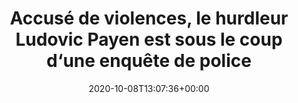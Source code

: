 ---
isIndex: false
title: Accusé de violences, le hurdleur Ludovic Payen est sous le coup d‘une enquête de police
date: 2020-10-08T13:07:36+00:00
concerned:
  - morgane-le-hir
press:
  title: L’Équipe
  url: https://www.lequipe.fr/Athletisme/Article/Accuse-de-violences-le-hurdleur-ludovic-payen-est-sous-le-coup-d-une-enquete-de-police/1181065
---